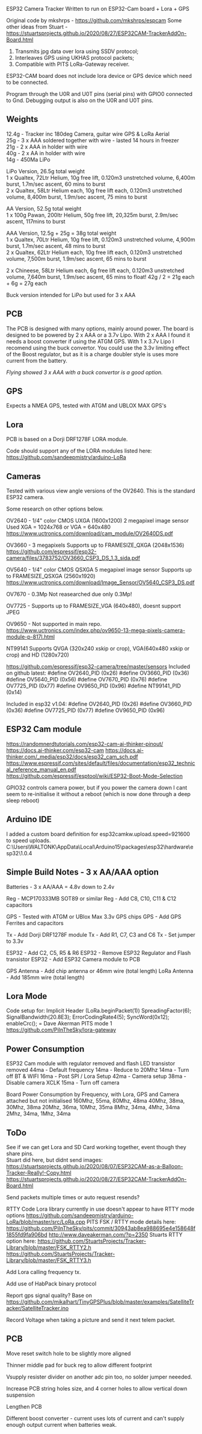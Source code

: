 ESP32 Camera Tracker
Written to run on ESP32-Cam board + Lora + GPS

Original code by mkshrps - https://github.com/mkshrps/espcam
Some other ideas from Stuart - https://stuartsprojects.github.io/2020/08/27/ESP32CAM-TrackerAddOn-Board.html

1. Transmits jpg data over lora using SSDV protocol;
2. Interleaves GPS using UKHAS protocol packets;
3. Compatible with PITS LoRa-Gateway receiver.

ESP32-CAM board does not include lora device or GPS device which need to be connected.

Program through the U0R and U0T pins (serial pins) with GPIO0 connected to Gnd.
Debugging output is also on the U0R and U0T pins.

Weights
------
12.4g - Tracker inc 180deg Camera, guitar wire GPS & LoRa Aerial<br>
25g - 3 x AAA soldered together with wire - lasted 14 hours in freezer<br>
21g - 2 x AAA in holder with wire<br>
40g - 2 x AA in holder with wire<br>
14g - 450Ma LiPo<br>

LiPo Version, 26.5g total weight<br>
1 x Qualtex, 72Ltr Helium, 10g free lift, 0.120m3 unstretched volume, 6,400m burst, 1.7m/sec ascent, 60 mins to burst<br>
2 x Qualtex, 58Ltr Helium each, 10g free lift each, 0.120m3 unstretched volume, 8,400m burst, 1.9m/sec ascent, 75 mins to burst<br>

AA Version, 52.5g total weight<br>
1 x 100g Pawan, 200ltr Helium, 50g free lift, 20,325m burst, 2.9m/sec ascent, 117mins to burst

AAA Version, 12.5g + 25g = 38g total weight<br>
1 x Qualtex, 70Ltr Helium, 10g free lift, 0.120m3 unstretched volume, 4,900m burst, 1.7m/sec ascent, 48 mins to burst<br>
2 x Qualtex, 62Ltr Helium each, 10g free lift each, 0.120m3 unstretched volume, 7,500m burst, 1.9m/sec ascent, 65 mins to burst

2 x Chineese, 58Ltr Helium each, 6g free lift each, 0.120m3 unstretched volume, 7,640m burst, 1.9m/sec ascent, 65 mins to float!  42g / 2 = 21g each + 6g = 27g each

Buck version intended for LiPo but used for 3 x AAA


PCB
---

The PCB is designed with many options, mainly around power.  The board is designed to be powered by 2 x AAA or a 3.7v Lipo.  With 2 x AAA I found it needs a boost converter if using the ATGM GPS.  With 1 x 3.7v Lipo I recomend using the buck convertor.  You could use the 3.3v limiting effect of the Boost regulator, but as it is a charge doubler style is uses more current from the battery.

*Flying showed 3 x AAA with a buck convertor is a good option.*


GPS
---
Expects a NMEA GPS, tested with ATGM and UBLOX MAX GPS's


Lora
----
PCB is based on a Dorji DRF1278F LORA module.

Code should support any of the LORA modules listed here:
https://github.com/sandeepmistry/arduino-LoRa


Cameras
-------
Tested with various view angle versions of the OV2640.  This is the standard ESP32 camera.

Some research on other options below.

OV2640 - 1/4" color CMOS UXGA (1600x1200) 2 megapixel image sensor
Used XGA = 1024x768 or VGA = 640x480
https://www.uctronics.com/download/cam_module/OV2640DS.pdf

OV3660 - 3 megapixels
Supports up to FRAMESIZE_QXGA (2048x1536)
https://github.com/espressif/esp32-camera/files/3783752/OV3660_CSP3_DS_1.3_sida.pdf

OV5640 - 1/4" color CMOS QSXGA 5 megapixel image sensor
Supports up to FRAMESIZE_QSXGA (2560x1920)
https://www.uctronics.com/download/Image_Sensor/OV5640_CSP3_DS.pdf

OV7670 - 0.3Mp
Not reasearched due only 0.3Mp!

OV7725 - 
Supports up to FRAMESIZE_VGA (640x480), doesnt support JPEG

OV9650 - Not supported in main repo.
https://www.uctronics.com/index.php/ov9650-13-mega-pixels-camera-module-p-817l.html

NT99141
Supports QVGA (320x240 xskip or crop), VGA(640x480 xskip or crop) and HD (1280x720)


https://github.com/espressif/esp32-camera/tree/master/sensors
Included on github latest:
	#define OV2640_PID     (0x26)
	#define OV3660_PID     (0x36)
	#define OV5640_PID     (0x56)
	#define OV7670_PID     (0x76)
	#define OV7725_PID     (0x77)
	#define OV9650_PID     (0x96)
	#define NT99141_PID     (0x14)

Included in esp32 v1.04:
	#define OV2640_PID     (0x26)
	#define OV3660_PID     (0x36)
	#define OV7725_PID     (0x77)
	#define OV9650_PID     (0x96)


ESP32 Cam module
----------------
https://randomnerdtutorials.com/esp32-cam-ai-thinker-pinout/
https://docs.ai-thinker.com/esp32-cam
https://docs.ai-thinker.com/_media/esp32/docs/esp32_cam_sch.pdf
https://www.espressif.com/sites/default/files/documentation/esp32_technical_reference_manual_en.pdf
https://github.com/espressif/esptool/wiki/ESP32-Boot-Mode-Selection

GPIO32 controls camera power, but if you power the camera down I cant seem to re-initialise it without a reboot (which is now done through a deep sleep reboot)


Arduino IDE
-----------
I added a custom board definition for esp32camkw.upload.speed=921600 to speed uploads.
C:\Users\WALTONK\AppData\Local\Arduino15\packages\esp32\hardware\esp32\1.0.4


Simple Build Notes  - 3 x AA/AAA option
---------------------------------------
Batteries - 3 x AA/AAA = 4.8v down to 2.4v

Reg - MCP170333MB SOT89 or similar
Reg - Add C8, C10, C11 & C12 capacitors

GPS - Tested with ATGM or UBlox Max 3.3v GPS chips
GPS - Add GPS Ferrites and capacitors

Tx - Add Dorji DRF1278F module
Tx - Add R1, C7, C3 and C6
Tx - Set jumper to 3.3v

ESP32 - Add C2, C5, R5 & R6
ESP32 - Remove ESP32 Regulator and Flash transistor
ESP32 - Add ESP32 Camera module to PCB

GPS Antenna - Add chip antenna or 46mm wire (total length)
LoRa Antenna - Add 185mm wire (total length)


Lora Mode
---------
Code setup for:
	Implicit Header (LoRa.beginPacket(1))
	SpreadingFactor(6);
    SignalBandwidth(20.8E3);
    ErrorCodingRate4(5);
    SyncWord(0x12);
    enableCrc();
= Dave Akerman PITS mode 1
https://github.com/PiInTheSky/lora-gateway


Power Consumption
------------------
ESP32 Cam module with regulator removed and flash LED transistor removed
	44ma - Default frequency
	14ma - Reduce to 20Mhz
	14ma - Turn off BT & WIFI
	16ma - Post SPI / Lora Setup
	42ma - Camera setup
	38ma - Disable camera XCLK
	15ma - Turn off camera
	
Board Power Consumption by Frequency, with Lora, GPS and Camera attached but not initialised
	160Mhz, 55ma, 80Mhz, 48ma
	40Mhz, 38ma, 30Mhz, 38ma
	20Mhz, 36ma, 10Mhz, 35ma
	8Mhz, 34ma, 4Mhz, 34ma
	2Mhz, 34ma, 1Mhz, 34ma


ToDo
----
See if we can get Lora and SD Card working together, event though they share pins.  
Stuart did here, but didnt send images: 
https://stuartsprojects.github.io/2020/08/07/ESP32CAM-as-a-Balloon-Tracker-Really!-Copy.html
https://stuartsprojects.github.io/2020/08/27/ESP32CAM-TrackerAddOn-Board.html

Send packets multiple times or auto request resends?

RTTY Code
	Lora library currently in use doesn't appear to have RTTY mode options
	https://github.com/sandeepmistry/arduino-LoRa/blob/master/src/LoRa.cpp
	PITS FSK / RTTY mode details here:
		https://github.com/PiInTheSky/pits/commit/30943ab8ea988695e4e158648f1855fd9fa906bd
		http://www.daveakerman.com/?p=2350
	Stuarts RTTY option here:
		https://github.com/StuartsProjects/Tracker-Library/blob/master/FSK_RTTY2.h
		https://github.com/StuartsProjects/Tracker-Library/blob/master/FSK_RTTY3.h

Add Lora calling frequency tx.

Add use of HabPack binary protocol

Report gps signal quality?
	Base on https://github.com/mikalhart/TinyGPSPlus/blob/master/examples/SatelliteTracker/SatelliteTracker.ino

Record Voltage when taking a picture and send it next telem packet.


PCB
---
Move reset switch hole to be slightly more aligned

Thinner middle pad for buck reg to allow different footprint

Vsupply resister divider on another adc pin too, no solder jumper neeeded.

Increase PCB string holes size, and 4 corner holes to allow vertical down suspension

Lengthen PCB

Different boost converter - current uses lots of current and can't supply enough output current when batteries weak.








